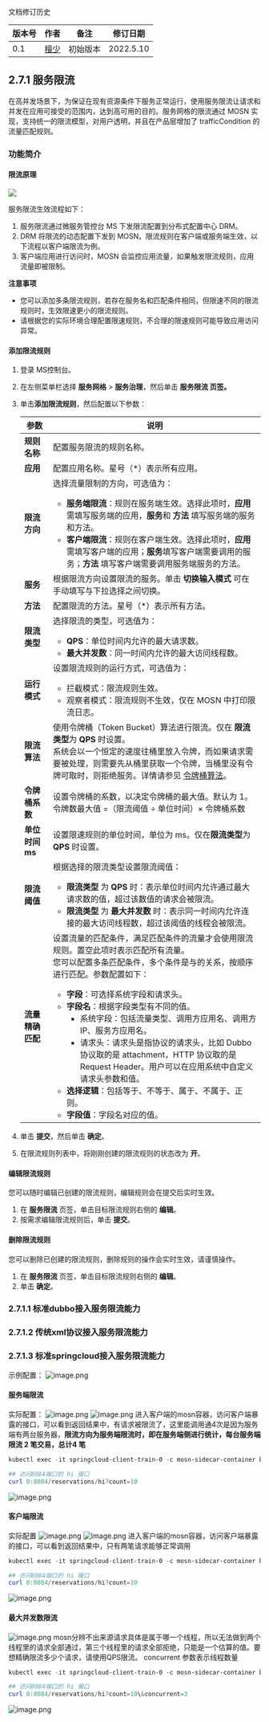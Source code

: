 文档修订历史

| 版本号 | 作者                               | 备注     | 修订日期      |
|-----|----------------------------------| -------- |-----------|
| 0.1 | [檀少](https://github.com/Tanc010) | 初始版本 | 2022.5.10 |

<a name="LjFmL"></a>
## 2.7.1 服务限流
在高并发场景下，为保证在现有资源条件下服务正常运行，使用服务限流让请求和并发在应用可接受的范围内，达到高可用的目的。服务网格的限流通过 MOSN 实现，支持统一的限流模型，对用户透明，并且在产品层增加了 trafficCondition 的流量匹配规则。
### 功能简介
#### 限流原理
![](./images/ratelimit-theory.png)

服务限流生效流程如下：

1. 服务限流通过微服务管控台 MS 下发限流配置到分布式配置中心 DRM。
1. DRM 将限流的动态配置下发到 MOSN。限流规则在客户端或服务端生效，以下流程以客户端限流为例。
1. 客户端应用进行访问时，MOSN 会监控应用流量，如果触发限流规则，应用流量即被限制。

**注意事项**

- 您可以添加多条限流规则，若存在服务名和匹配条件相同，但限速不同的限流规则时，生效限速更小的限流规则。
- 请根据您的实际环境合理配置限速规则，不合理的限速规则可能导致应用访问异常。
#### 添加限流规则

1. 登录 MS控制台。
1. 在左侧菜单栏选择 **服务网格** > **服务治理**，然后单击 **服务限流 **页签**。**
1. 单击**添加限流规则**，然后配置以下参数：
   
   | **参数** | **说明** |
   | --- | --- |
   | **规则名称** | 配置服务限流的规则名称。 |
   | **应用** | 配置应用名称。星号（*）表示所有应用。 |
   | **限流方向** | 选择流量限制的方向，可选值为：<ul><li> **服务端限流**：规则在服务端生效。选择此项时，**应用**需填写服务端的应用，**服务**和 **方法** 填写服务端的服务和方法。<li> **客户端限流**：规则在客户端生效。选择此项时，**应用**需填写客户端的应用；**服务**填写客户端需要调用的服务；**方法** 填写客户端需要调用服务端服务的方法。
      | **服务** | 根据限流方向设置限流的服务。单击 **切换输入模式** 可在手动填写与下拉选择之间切换。 |
      | **方法** | 配置限流的方法。星号（*）表示所有方法。 |
      | **限流类型** | 选择限流的类型，可选值为：<ul><li> **QPS**：单位时间内允许的最大请求数。<li>**最大并发数**：同一时间内允许的最大访问线程数。|
      | **运行模式** | 设置限流规则的运行方式，可选值为：<ul><li> 拦截模式：限流规则生效。<li> 观察者模式：限流规则不生效，仅在 MOSN 中打印限流日志。|
      | **限流算法** | 使用令牌桶（Token Bucket）算法进行限流。仅在 **限流类型**为 **QPS** 时设置。<br>系统会以一个恒定的速度往桶里放入令牌，而如果请求需要被处理，则需要先从桶里获取一个令牌，当桶里没有令牌可取时，则拒绝服务。详情请参见 [令牌桶算法](https://help.aliyun.com/document_detail/149952.htm#h2-u4EE4u724Cu6876u7B97u6CD52)。 |
      | **令牌桶系数** | 设置令牌桶的系数，以决定令牌桶的最大值。默认为 1。<br>令牌数最大值 =（限流阈值 ÷ 单位时间）× 令牌桶系数 |
      | **单位时间 ms** | 设置限速规则的单位时间，单位为 ms。仅在**限流类型**为 **QPS** 时设置。 |
      | **限流阈值** | 根据选择的限流类型设置限流阈值：<ul><li> **限流类型** 为 **QPS** 时：表示单位时间内允许通过最大请求数的值，超过该数值的请求会被限流。<li>**限流类型** 为 **最大并发数** 时：表示同一时间内允许连接的最大访问线程数，超过该阈值的线程会被限流。|
      | **流量精确匹配** | 设置流量的匹配条件，满足匹配条件的流量才会使用限流规则。置空此项时表示匹配所有流量。<br>您可以配置多条匹配条件，多个条件是与的关系，按顺序进行匹配。参数配置如下：<ul><li> **字段**：可选择系统字段和请求头。<li> **字段名**：根据字段类型有不同的值。 <ul><li>系统字段：包括流量类型、调用方应用名、调用方 IP、服务方应用名。 <li>请求头：请求头是指协议的请求头，比如 Dubbo 协议取的是 attachment，HTTP 协议取的是 Request Header。用户可以在应用系统中自定义请求头参数和值。</ul><li>**选择逻辑**：包括等于、不等于、属于、不属于、正则。<li>**字段值**：字段名对应的值。|

4. 单击 **提交**，然后单击 **确定**。
4. 在限流规则列表中，将刚刚创建的限流规则的状态改为 **开**。
#### 编辑限流规则
您可以随时编辑已创建的限流规则，编辑规则会在提交后实时生效。

1. 在 **服务限流** 页签，单击目标限流规则右侧的 **编辑**。
1. 按需求编辑限流规则后，单击 **提交**。
#### 删除限流规则
您可以删除已创建的限流规则，删除规则的操作会实时生效，请谨慎操作。

1. 在 **服务限流** 页签，单击目标限流规则右侧的 **编辑**。
1. 单击 **确定**。

### 2.7.1.1 标准dubbo接入服务限流能力

### 2.7.1.2 传统xml协议接入服务限流能力

### 2.7.1.3 标准springcloud接入服务限流能力
示例配置：
![image.png](./images/ratelimit-config.png)
#### 服务端限流
实际配置：
![image.png](./images/ratelimit-server-config-1.png)
![image.png](./images/ratelimit-server-config-2.png)
进入客户端的mosn容器，访问客户端暴露的接口，可以看到返回结果中，有请求被限流了，这里能调用通4次是因为服务端有两台服务器，**限流方向为服务端限流时，即在服务端侧进行统计，每台服务端限流 2 笔交易，总计4 笔**
```powershell
kubectl exec -it springcloud-client-train-0 -c mosn-sidecar-container bash

## 访问8084端口的 hi 接口
curl 0:8084/reservations/hi?count=10
```
![image.png](./images/ratelimit-service-config-caller.png)
#### 客户端限流
实际配置
![image.png](./images/ratelimit-client-config-1.png)
![image.png](./images/ratelimit-client-config-2.png)
进入客户端的mosn容器，访问客户端暴露的接口，可以看到返回结果中，只有两笔请求能够正常调用
```powershell
kubectl exec -it springcloud-client-train-0 -c mosn-sidecar-container bash

## 访问8084端口的 hi 接口
curl 0:8084/reservations/hi?count=10
```
![image.png](./images/ratelimt-client-config-caller.png)
#### 最大并发数限流
![image.png](./images/ratelimit-client-config-concurrent.png)
mosn分辨不出来源请求具体是属于哪一个线程，所以无法做到两个线程里的请求全部通过，第三个线程里的请求全部拒绝，只能是一个估算的值。要想精确限流多少个请求，请使用QPS限流。
concurrent 参数表示线程数量
```powershell
kubectl exec -it springcloud-client-train-0 -c mosn-sidecar-container bash

## 访问8084端口的 hi 接口
curl 0:8084/reservations/hi?count=10\&concurrent=3
```
![image.png](./images/ratelimit-client-config-concurrent-caller.png)